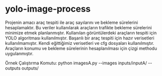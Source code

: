 # yolo-image-process
Projenin amacı araç tespiti ile araç sayılarını ve bekleme sürelerini hesaplamaktır.
Bu veriler kullanılarak araçların trafikte bekleme sürelerini minimize etmek planlanmıştır.
Kullanılan görüntülerdeki araçların tespiti için YOLO algoritması kullanılmıştır.
Başarılı bir araç tespiti için hazır verisetleri kullanılmamıştır. Kendi eğittiğimiz verisetleri
ve cfg dosyaları kullanılmıştır. Araçların konumu ve bekleme sürelerinin hesaplanılması
için çizgi methodu uygulanmıştır.

Örnek Çalıştırma Komutu:
python imagesA.py --images inputs/inputA/ --outputs outputs/